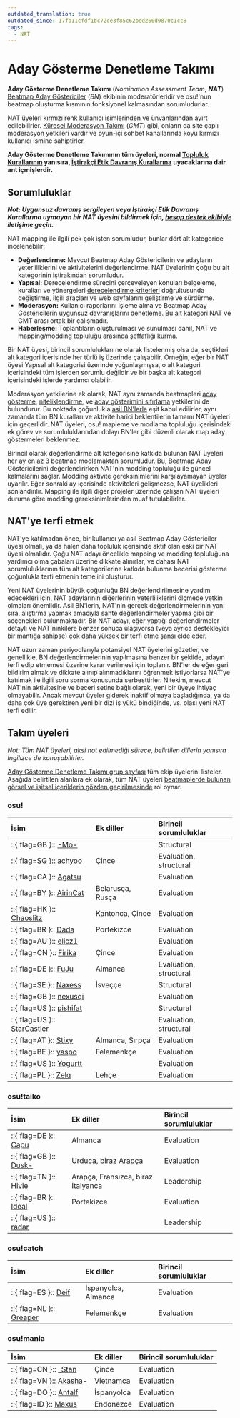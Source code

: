 ```yaml
---
outdated_translation: true
outdated_since: 17fb11cfdf1bc72ce3f85c62bed260d9870c1cc8
tags:
  - NAT
---
```


# Aday Gösterme Denetleme Takımı

**Aday Gösterme Denetleme Takımı** (*Nomination Assessment Team*, ***NAT***) [Beatmap Aday Göstericiler](/wiki/People/Beatmap_Nominators) (*BN*) ekibinin moderatörleridir ve osu!'nun beatmap oluşturma kısmının fonksiyonel kalmasından sorumludurlar.

NAT üyeleri kırmızı renk kullanıcı isimlerinden ve ünvanlarından ayırt edilebilirler. [Küresel Moderasyon Takımı](/wiki/People/Global_Moderation_Team) (*GMT*) gibi, onların da site çaplı moderasyon yetkileri vardır ve oyun-içi sohbet kanallarında koyu kırmızı kullanıcı ismine sahiptirler.

**Aday Gösterme Denetleme Takımının tüm üyeleri, normal [Topluluk Kurallarının](/wiki/Rules) yanısıra, [İştirakçi Etik Davranış Kurallarına](/wiki/Rules/Contributor_code_of_conduct) uyacaklarına dair ant içmişlerdir.**

## Sorumluluklar

***Not: Uygunsuz davranış sergileyen veya İştirakçi Etik Davranış Kurallarına uymayan bir NAT üyesini bildirmek için, [hesap destek ekibiyle](/wiki/People/Account_support_team#support@ppy.sh) iletişime geçin.***

NAT mapping ile ilgili pek çok işten sorumludur, bunlar dört alt kategoride incelenebilir:

- **Değerlendirme:** Mevcut Beatmap Aday Göstericilerin ve adayların yeterliliklerini ve aktivitelerini değerlendirme. NAT üyelerinin çoğu bu alt kategorinin iştirakından sorumludur.
- **Yapısal:** Derecelendirme sürecini çerçeveleyen konuları belgeleme, kuralları ve yönergeleri [derecelendirme kriterleri](/wiki/Ranking_criteria) doğrultusunda değiştirme, ilgili araçları ve web sayfalarını geliştirme ve sürdürme.
- **Moderasyon:** Kullanıcı raporlarını işleme alma ve Beatmap Aday Göstericilerin uygunsuz davranışlarını denetleme. Bu alt kategori NAT ve GMT arası ortak bir çalışmadır.
- **Haberleşme:** Toplantıların oluşturulması ve sunulması dahil, NAT ve mapping/modding topluluğu arasında şeffaflığı kurma.

Bir NAT üyesi, birincil sorumlulukları ne olarak listelenmiş olsa da, seçtikleri alt kategori içerisinde her türlü iş üzerinde çalışabilir. Örneğin, eğer bir NAT üyesi Yapısal alt kategorisi üzerinde yoğunlaşmışsa, o alt kategori içerisindeki tüm işlerden sorumlu değildir ve bir başka alt kategori içerisindeki işlerde yardımcı olabilir.

Moderasyon yetkilerine ek olarak, NAT aynı zamanda beatmapleri [aday gösterme](/wiki/Beatmap_ranking_procedure#nominations), [niteliklendirme](/wiki/Beatmap_ranking_procedure#qualification), ve [aday gösterimini sıfırlama](/wiki/Beatmap_ranking_procedure#nomination-resets) yetkilerini de bulundurur. Bu noktada çoğunlukla [asil BN'lerle](/wiki/People/Beatmap_Nominators#asil-beatmap-aday-göstericiler) eşit kabul edilirler, aynı zamanda tüm BN kuralları ve aktivite harici beklentilerin tamamı NAT üyeleri için geçerlidir. NAT üyeleri, osu! mapleme ve modlama topluluğu içerisindeki ek görev ve sorumluluklarından dolayı BN'ler gibi düzenli olarak map aday göstermeleri beklenmez.

Birincil olarak değerlendirme alt kategorisine katkıda bulunan NAT üyeleri her ay en az 3 beatmap modlamaktan sorumludur. Bu, Beatmap Aday Göstericilerini değerlendirirken NAT'nin modding topluluğu ile güncel kalmalarını sağlar. Modding aktivite gereksinimlerini karşılayamayan üyeler uyarılır. Eğer sonraki ay içerisinde aktiviteleri gelişmezse, NAT üyelikleri sonlandırılır. Mapping ile ilgili diğer projeler üzerinde çalışan NAT üyeleri duruma göre modding gereksinimlerinden muaf tutulabilirler.

## NAT'ye terfi etmek

NAT'ye katılmadan önce, bir kullanıcı ya asil Beatmap Aday Göstericiler üyesi olmalı, ya da halen daha topluluk içerisinde aktif olan eski bir NAT üyesi olmalıdır. Çoğu NAT adayı öncelikle mapping ve modding topluluğuna yardımcı olma çabaları üzerine dikkate alınırlar, ve dahası NAT sorumluluklarının tüm alt kategorilerine katkıda bulunma becerisi gösterme çoğunlukla terfi etmenin temelini oluşturur.

Yeni NAT üyelerinin büyük çoğunluğu BN değerlendirilmesine yardım edecekleri için, NAT adaylarının diğerlerinin yeterliliklerini ölçmede yetkin olmaları önemlidir. Asil BN'lerin, NAT'nin gerçek değerlendirmelerinin yanı sıra, alıştırma yapmak amacıyla sahte değerlendirmeler yapma gibi bir seçenekleri bulunmaktadır. Bir NAT adayı, eğer yaptığı değerlendirmeler detaylı ve NAT'ninkilere benzer sonuca ulaşıyorsa (veya ayrıca destekleyici bir mantığa sahipse) çok daha yüksek bir terfi etme şansı elde eder.

NAT uzun zaman periyodlarıyla potansiyel NAT üyelerini gözetler, ve genellikle, BN değerlendirmelerinin yapılmasına benzer bir şekilde, adayın terfi edip etmemesi üzerine karar verilmesi için toplanır. BN'ler de eğer geri bildirim almak ve dikkate alınıp alınmadıklarını öğrenmek istiyorlarsa NAT'ye katılmak ile ilgili soru sorma konusunda serbesttirler. Nitekim, mevcut NAT'nin aktivitesine ve beceri setine bağlı olarak, yeni bir üyeye ihtiyaç olmayabilir. Ancak mevcut üyeler giderek inaktif olmaya başladığında, ya da daha çok üye gerektiren yeni bir dizi iş yükü bindiğinde, vs. olası yeni NAT terfi edilir.

## Takım üyeleri

*Not: Tüm NAT üyeleri, aksi not edilmediği sürece, belirtilen dillerin yanısıra İngilizce de konuşabilirler.*

[Aday Gösterme Denetleme Takımı grup sayfası](https://osu.ppy.sh/groups/7) tüm ekip üyelerini listeler. Aşağıda belirtilen alanlara ek olarak, tüm NAT üyeleri [beatmaplerde bulunan görsel ve işitsel içeriklerin gözden geçirilmesinde](/wiki/Rules/Visual_content_considerations#resminizin-değerlendirilmesi) rol oynar.

### osu!

| İsim | Ek diller | Birincil sorumluluklar |
| :-- | :-- | :-- |
| ::{ flag=GB }:: [-Mo-](https://osu.ppy.sh/users/2202163) |  | Structural |
| ::{ flag=SG }:: [achyoo](https://osu.ppy.sh/users/7823498) | Çince | Evaluation, structural |
| ::{ flag=CA }:: [Agatsu](https://osu.ppy.sh/users/5579871) |  | Evaluation |
| ::{ flag=BY }:: [AirinCat](https://osu.ppy.sh/users/11119539) | Belarusça, Rusça | Evaluation |
| ::{ flag=HK }:: [Chaoslitz](https://osu.ppy.sh/users/3621552) | Kantonca, Çince | Evaluation |
| ::{ flag=BR }:: [Dada](https://osu.ppy.sh/users/9119507) | Portekizce | Evaluation |
| ::{ flag=AU }:: [elicz1](https://osu.ppy.sh/users/8039342) |  | Evaluation |
| ::{ flag=CN }:: [Firika](https://osu.ppy.sh/users/9590557) | Çince | Evaluation |
| ::{ flag=DE }:: [FuJu](https://osu.ppy.sh/users/10773882) | Almanca | Evaluation, structural |
| ::{ flag=SE }:: [Naxess](https://osu.ppy.sh/users/8129817) | İsveççe | Structural |
| ::{ flag=GB }:: [nexusqi](https://osu.ppy.sh/users/13822800) |  | Evaluation |
| ::{ flag=US }:: [pishifat](https://osu.ppy.sh/users/3178418) |  | Structural |
| ::{ flag=US }:: [StarCastler](https://osu.ppy.sh/users/12402453) |  | Evaluation, structural |
| ::{ flag=AT }:: [Stixy](https://osu.ppy.sh/users/9000308) | Almanca, Sırpça | Evaluation |
| ::{ flag=BE }:: [yaspo](https://osu.ppy.sh/users/4945926) | Felemenkçe | Evaluation |
| ::{ flag=US }:: [Yogurtt](https://osu.ppy.sh/users/2649717) |  | Evaluation |
| ::{ flag=PL }:: [Zelq](https://osu.ppy.sh/users/8953955) | Lehçe | Evaluation |

### osu!taiko

| İsim | Ek diller | Birincil sorumluluklar |
| :-- | :-- | :-- |
| ::{ flag=DE }:: [Capu](https://osu.ppy.sh/users/2474015) | Almanca | Evaluation |
| ::{ flag=GB }:: [Dusk-](https://osu.ppy.sh/users/6092181) | Urduca, biraz Arapça | Evaluation |
| ::{ flag=TN }:: [Hivie](https://osu.ppy.sh/users/14102976) | Arapça, Fransızca, biraz İtalyanca | Leadership |
| ::{ flag=BR }:: [Ideal](https://osu.ppy.sh/users/3869519) | Portekizce | Evaluation |
| ::{ flag=US }:: [radar](https://osu.ppy.sh/users/7131099) |  | Leadership |

### osu!catch

| İsim | Ek diller | Birincil sorumluluklar |
| :-- | :-- | :-- |
| ::{ flag=ES }:: [Deif](https://osu.ppy.sh/users/318565) | İspanyolca, Almanca | Evaluation |
| ::{ flag=NL }:: [Greaper](https://osu.ppy.sh/users/2369776) | Felemenkçe | Evaluation |

### osu!mania

| İsim | Ek diller | Birincil sorumluluklar |
| :-- | :-- | :-- |
| ::{ flag=CN }:: [\_Stan](https://osu.ppy.sh/users/1653229) | Çince | Evaluation |
| ::{ flag=VN }:: [Akasha-](https://osu.ppy.sh/users/2596306) | Vietnamca | Evaluation |
| ::{ flag=DO }:: [Antalf](https://osu.ppy.sh/users/8793773) | İspanyolca | Evaluation |
| ::{ flag=ID }:: [Maxus](https://osu.ppy.sh/users/4335785) | Endonezce | Evaluation |
